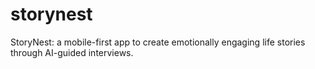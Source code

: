 # storynest
StoryNest: a mobile-first app to create emotionally engaging life stories through AI-guided interviews.
